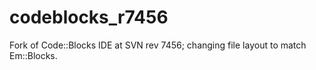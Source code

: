 # codeblocks_r7456
Fork of Code::Blocks IDE at SVN rev 7456; changing file layout to match Em::Blocks.
